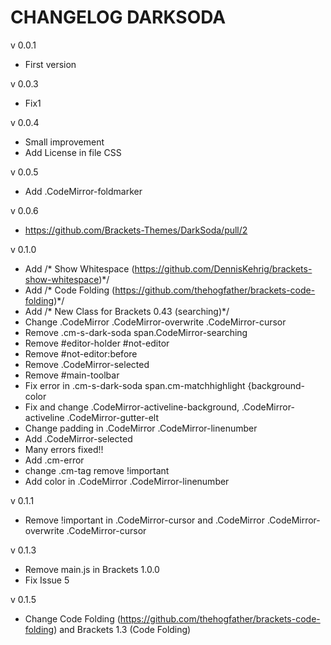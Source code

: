 # CHANGELOG DARKSODA

v 0.0.1

* First version

v 0.0.3

* Fix1

v 0.0.4

* Small improvement
* Add License in file CSS

v 0.0.5

* Add .CodeMirror-foldmarker

v 0.0.6

* https://github.com/Brackets-Themes/DarkSoda/pull/2

v 0.1.0

* Add /* Show Whitespace (https://github.com/DennisKehrig/brackets-show-whitespace)*/
* Add /* Code Folding (https://github.com/thehogfather/brackets-code-folding)*/
* Add /* New Class for Brackets 0.43 (searching)*/
* Change .CodeMirror .CodeMirror-overwrite .CodeMirror-cursor
* Remove .cm-s-dark-soda span.CodeMirror-searching
* Remove #editor-holder #not-editor
* Remove #not-editor:before
* Remove .CodeMirror-selected 
* Remove #main-toolbar
* Fix error in .cm-s-dark-soda span.cm-matchhighlight {background-color
* Fix and change .CodeMirror-activeline-background, .CodeMirror-activeline .CodeMirror-gutter-elt
* Change padding in .CodeMirror .CodeMirror-linenumber
* Add .CodeMirror-selected
* Many errors fixed!!
* Add .cm-error
* change .cm-tag remove !important
* Add color in .CodeMirror .CodeMirror-linenumber

v 0.1.1

* Remove !important in  .CodeMirror-cursor and .CodeMirror .CodeMirror-overwrite .CodeMirror-cursor

v 0.1.3

* Remove main.js in Brackets 1.0.0
* Fix Issue 5

v 0.1.5

* Change Code Folding (https://github.com/thehogfather/brackets-code-folding) and Brackets 1.3 (Code Folding)
